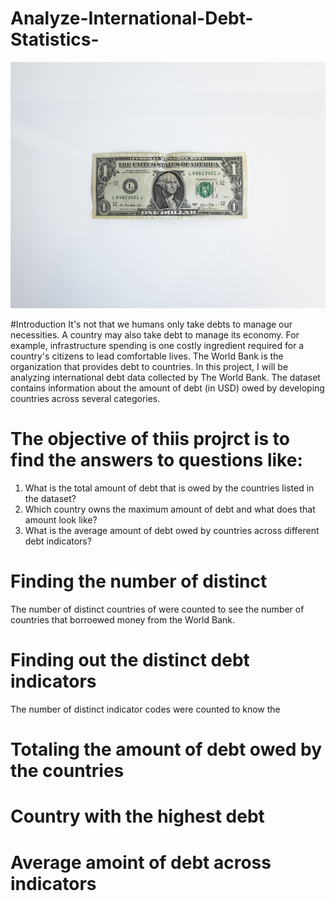 # Analyze-International-Debt-Statistics-
![](Dollar.jpg)

#Introduction
It's not that we humans only take debts to manage our necessities. A country may also take debt to manage its economy. For example, infrastructure spending is one costly ingredient required for a country's citizens to lead comfortable lives. The World Bank is the organization that provides debt to countries.
In this project, I will be analyzing international debt data collected by The World Bank. The dataset contains information about the amount of debt (in USD) owed by developing countries across several categories. 

# The objective of thiis projrct is to find the answers to questions like:

1. What is the total amount of debt that is owed by the countries listed in the dataset?
2. Which country owns the maximum amount of debt and what does that amount look like?
3. What is the average amount of debt owed by countries across different debt indicators?
  
# Finding the number of distinct
The number of distinct countries of were counted to see the number of countries that borroewed money from the World Bank. 
# Finding out the distinct debt indicators
The number of distinct indicator codes were counted to know the 
   # Totaling the amount of debt owed by the countries
   # Country with the highest debt
   # Average amoint of debt across indicators
   
   
